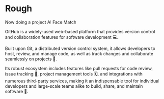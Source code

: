 # Rough

Now doing a project AI Face Match

GitHub is a widely-used web-based platform that provides version control and collaboration features for software development 💻.

Built upon Git, a distributed version control system, it allows developers to host, review, and manage code, as well as track changes and collaborate seamlessly on projects 🤝. 


Its robust ecosystem includes features like pull requests for code review, issue tracking 🐛, project management tools 🗓️, and integrations with numerous third-party services, making it an indispensable tool for individual developers and large-scale teams alike to build, share, and maintain software 🚀.
